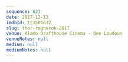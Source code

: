 ```yaml
---
sequence: 623
date: 2017-12-13
imdbId: tt3501632
slug: thor-ragnarok-2017
venue: Alamo Drafthouse Cinema - One Loudoun
venueNotes: null
medium: null
mediumNotes: null
---
```

